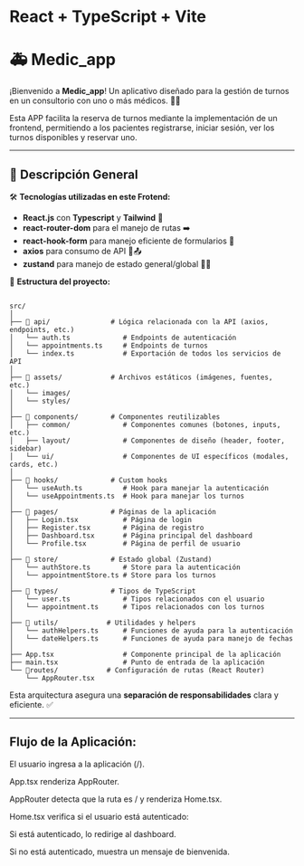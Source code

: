 # React + TypeScript + Vite

# 🚑 Medic_app

¡Bienvenido a **Medic_app**! Un aplicativo diseñado para la gestión de turnos en un consultorio con uno o más médicos. 🏥📅

Esta APP facilita la reserva de turnos mediante la implementación de un frontend, permitiendo a los pacientes registrarse, iniciar sesión, ver los turnos disponibles y reservar uno.

---

## 📜 Descripción General

🛠️ **Tecnologías utilizadas en este Frotend:**

- **React.js** con **Typescript** y **Tailwind** 🚀
- **react-router-dom** para el manejo de rutas ➡️
- **react-hook-form** para manejo eficiente de formularios 📃
- **axios** para consumo de API 📩📤
- **zustand** para manejo de estado general/global 🧑‍🚀

📂 **Estructura del proyecto:**

```

src/
│
├── 📂 api/               # Lógica relacionada con la API (axios, endpoints, etc.)
│   └── auth.ts             # Endpoints de autenticación
│   └── appointments.ts     # Endpoints de turnos
│   └── index.ts            # Exportación de todos los servicios de API
│
├── 📂 assets/            # Archivos estáticos (imágenes, fuentes, etc.)
│   └── images/
│   └── styles/
│
├── 📂 components/        # Componentes reutilizables
│   ├── common/             # Componentes comunes (botones, inputs, etc.)
│   ├── layout/             # Componentes de diseño (header, footer, sidebar)
│   └── ui/                 # Componentes de UI específicos (modales, cards, etc.)
│
├── 📂 hooks/             # Custom hooks
│   └── useAuth.ts          # Hook para manejar la autenticación
│   └── useAppointments.ts  # Hook para manejar los turnos
│
├── 📂 pages/             # Páginas de la aplicación
│   ├── Login.tsx           # Página de login
│   ├── Register.tsx        # Página de registro
│   ├── Dashboard.tsx       # Página principal del dashboard
│   └── Profile.tsx         # Página de perfil de usuario
│
├── 📂 store/             # Estado global (Zustand)
│   └── authStore.ts        # Store para la autenticación
│   └── appointmentStore.ts # Store para los turnos
│
├── 📂 types/             # Tipos de TypeScript
│   └── user.ts             # Tipos relacionados con el usuario
│   └── appointment.ts      # Tipos relacionados con los turnos
│
├── 📂 utils/            # Utilidades y helpers
│   └── authHelpers.ts      # Funciones de ayuda para la autenticación
│   └── dateHelpers.ts      # Funciones de ayuda para manejo de fechas
│
├── App.tsx                 # Componente principal de la aplicación
├── main.tsx                # Punto de entrada de la aplicación
└── 📂routes/            # Configuración de rutas (React Router)
    └── AppRouter.tsx

```

Esta arquitectura asegura una **separación de responsabilidades** clara y eficiente. ✅

---

## Flujo de la Aplicación:

El usuario ingresa a la aplicación (/).

App.tsx renderiza AppRouter.

AppRouter detecta que la ruta es / y renderiza Home.tsx.

Home.tsx verifica si el usuario está autenticado:

Si está autenticado, lo redirige al dashboard.

Si no está autenticado, muestra un mensaje de bienvenida.
